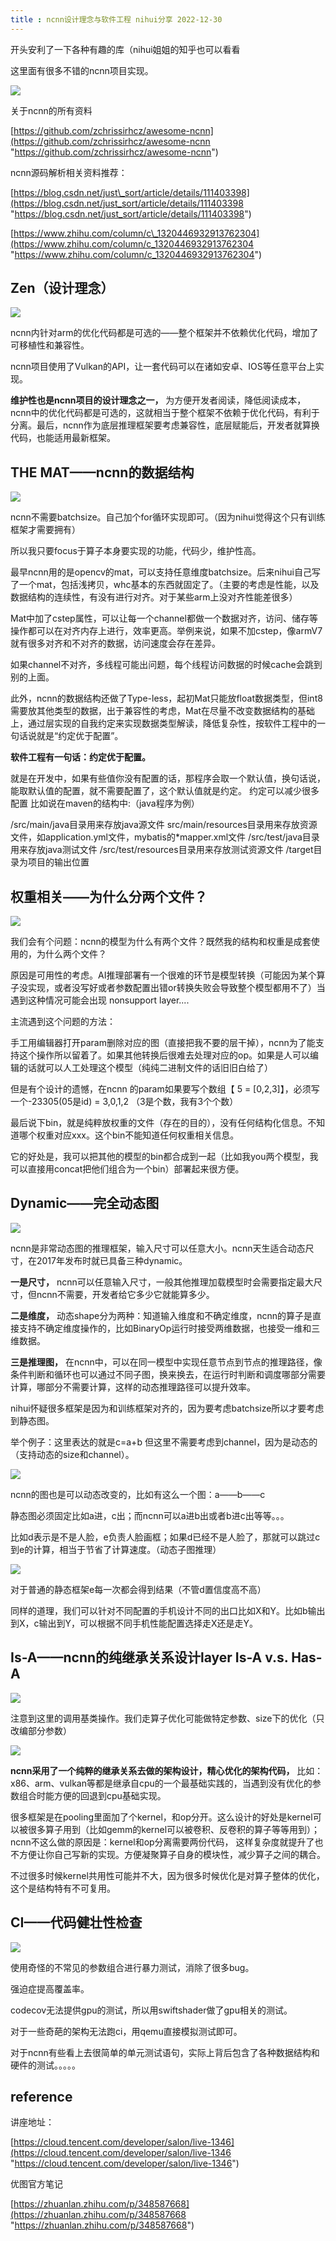 ```yaml
---
title : ncnn设计理念与软件工程 nihui分享 2022-12-30
---
```


开头安利了一下各种有趣的库（nihui姐姐的知乎也可以看看

这里面有很多不错的ncnn项目实现。

![](image/image__xGbP8kYSF.png)

关于ncnn的所有资料

[https://github.com/zchrissirhcz/awesome-ncnn](https://github.com/zchrissirhcz/awesome-ncnn "https://github.com/zchrissirhcz/awesome-ncnn")

ncnn源码解析相关资料推荐：

[https://blog.csdn.net/just\_sort/article/details/111403398](https://blog.csdn.net/just_sort/article/details/111403398 "https://blog.csdn.net/just_sort/article/details/111403398")

[https://www.zhihu.com/column/c\_1320446932913762304](https://www.zhihu.com/column/c_1320446932913762304 "https://www.zhihu.com/column/c_1320446932913762304")

## Zen（设计理念）

![](image/image_HdJx4RPo0J.png)

ncnn内针对arm的优化代码都是可选的——整个框架并不依赖优化代码，增加了可移植性和兼容性。

ncnn项目使用了Vulkan的API，让一套代码可以在诸如安卓、IOS等任意平台上实现。

**维护性也是ncnn项目的设计理念之一，** 为方便开发者阅读，降低阅读成本，ncnn中的优化代码都是可选的，这就相当于整个框架不依赖于优化代码，有利于分离。最后，ncnn作为底层推理框架要考虑兼容性，底层赋能后，开发者就算换代码，也能适用最新框架。

## THE MAT——**ncnn的数据结构**

![](image/image_y78IlnHwuq.png)

ncnn不需要batchsize。自己加个for循环实现即可。（因为nihui觉得这个只有训练框架才需要拥有）

所以我只要focus于算子本身要实现的功能，代码少，维护性高。

最早ncnn用的是opencv的mat，可以支持任意维度batchsize。后来nihui自己写了一个mat，包括浅拷贝，whc基本的东西就固定了。（主要的考虑是性能，以及数据结构的连续性，有没有进行对齐。对于某些arm上没对齐性能差很多）

Mat中加了cstep属性，可以让每一个channel都做一个数据对齐，访问、储存等操作都可以在对齐内存上进行，效率更高。举例来说，如果不加cstep，像armV7就有很多对齐和不对齐的数据，访问速度会存在差异。

如果channel不对齐，多线程可能出问题，每个线程访问数据的时候cache会跳到别的上面。

此外，ncnn的数据结构还做了Type-less，起初Mat只能放float数据类型，但int8需要放其他类型的数据，出于兼容性的考虑，Mat在尽量不改变数据结构的基础上，通过层实现的自我约定来实现数据类型解读，降低复杂性，按软件工程中的一句话说就是“约定优于配置”。

**软件工程有一句话：约定优于配置。**

就是在开发中，如果有些值你没有配置的话，那程序会取一个默认值，换句话说，能取默认值的配置，就不需要配置了，这个默认值就是约定。
约定可以减少很多配置
比如说在maven的结构中:（java程序为例）

/src/main/java目录用来存放java源文件
src/main/resources目录用来存放资源文件，如application.yml文件，mybatis的\*mapper.xml文件
/src/test/java目录用来存放java测试文件
/src/test/resources目录用来存放测试资源文件
/target目录为项目的输出位置

## 权重相关——为什么分两个文件？

![](image/image_lMKpGGZ2-a.png)

我们会有个问题：ncnn的模型为什么有两个文件？既然我的结构和权重是成套使用的，为什么两个文件？

原因是可用性的考虑。AI推理部署有一个很难的环节是模型转换（可能因为某个算子没实现，或者没写好或者参数配置出错or转换失败会导致整个模型都用不了）当遇到这种情况可能会出现 nonsupport layer....

主流遇到这个问题的方法：

手工用编辑器打开param删除对应的图（直接把我不要的层干掉），ncnn为了能支持这个操作所以留着了。如果其他转换后很难去处理对应的op。如果是人可以编辑的话就可以人工处理这个模型（纯纯二进制文件的话旧旧白给了）

但是有个设计的遗憾，在ncnn 的param如果要写个数组【 5 = \[0,2,3]】，必须写一个-23305(05是id) = 3,0,1,2 （3是个数，我有3个个数）&#x20;

最后说下bin，就是纯粹放权重的文件（存在的目的），没有任何结构化信息。不知道哪个权重对应xxx。这个bin不能知道任何权重相关信息。

它的好处是，我可以把其他的模型的bin都合成到一起（比如我you两个模型，我可以直接用concat把他们组合为一个bin）部署起来很方便。

## Dynamic——完全动态图

![](image/image_LbpI_kMuRQ.png)

ncnn是非常动态图的推理框架，输入尺寸可以任意大小。ncnn天生适合动态尺寸，在2017年发布时就已具备三种dynamic。

**一是尺寸，** ncnn可以任意输入尺寸，一般其他推理加载模型时会需要指定最大尺寸，但ncnn不需要，开发者给它多少它就能算多少。

**二是维度，** 动态shape分为两种：知道输入维度和不确定维度，ncnn的算子是直接支持不确定维度操作的，比如BinaryOp运行时接受两维数据，也接受一维和三维数据。

**三是推理图，** 在ncnn中，可以在同一模型中实现任意节点到节点的推理路径，像条件判断和循环也可以通过不同子图，换来换去，在运行时判断和调度哪部分需要计算，哪部分不需要计算，这样的动态推理路径可以提升效率。

nihui怀疑很多框架是因为和训练框架对齐的，因为要考虑batchsize所以才要考虑到静态图。

举个例子：这里表达的就是c=a+b 但这里不需要考虑到channel，因为是动态的（支持动态的size和channel）。

![](image/image_jdsKkMW7yg.png)

ncnn的图也是可以动态改变的，比如有这么一个图：a——b——c

静态图必须固定比如a进，c出；而ncnn可以a进b出或者b进c出等等。。。

比如d表示是不是人脸，e负责人脸画框；如果d已经不是人脸了，那就可以跳过c到e的计算，相当于节省了计算速度。（动态子图推理）

![](image/image_PbjIdcCKUD.png)

对于普通的静态框架e每一次都会得到结果（不管d置信度高不高）

同样的道理，我们可以针对不同配置的手机设计不同的出口比如X和Y。比如b输出到X，c输出到Y，可以根据不同手机性能配置选择走X还是走Y。

## Is-A——ncnn的纯继承关系设计layer  Is-A v.s. Has-A

![](image/image_2QDR1A1r9l.png)

注意到这里的调用基类操作。我们走算子优化可能做特定参数、size下的优化（只改编部分参数）

![](image/image_QbM5fr4s7f.png)

**ncnn采用了一个纯粹的继承关系去做的架构设计，精心优化的架构代码，** 比如：x86、arm、vulkan等都是继承自cpu的一个最基础实践的，当遇到没有优化的参数组合时能方便的回退到cpu基础实现。

很多框架是在pooling里面加了个kernel，和op分开。这么设计的好处是kernel可以被很多算子用到（比如gemm的kernel可以被卷积、反卷积的算子等等用到）；ncnn不这么做的原因是：kernel和op分离需要两份代码， 这样复杂度就提升了也不方便让你自己写新的实现。方便凝聚算子自身的模块性，减少算子之间的耦合。

不过很多时候kernel共用性可能并不大，因为很多时候优化是对算子整体的优化，这个是结构特有不可复用。

## CI——代码健壮性检查

![](image/image_r4FglbXXh2.png)

使用奇怪的不常见的参数组合进行暴力测试，消除了很多bug。

强迫症提高覆盖率。

codecov无法提供gpu的测试，所以用swiftshader做了gpu相关的测试。

对于一些奇葩的架构无法跑ci，用qemu直接模拟测试即可。

对于ncnn有些看上去很简单的单元测试语句，实际上背后包含了各种数据结构和硬件的测试。。。。。

## reference

讲座地址：

[https://cloud.tencent.com/developer/salon/live-1346](https://cloud.tencent.com/developer/salon/live-1346 "https://cloud.tencent.com/developer/salon/live-1346")

优图官方笔记

[https://zhuanlan.zhihu.com/p/348587668](https://zhuanlan.zhihu.com/p/348587668 "https://zhuanlan.zhihu.com/p/348587668")
